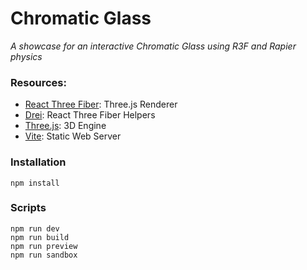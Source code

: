 # Chromatic Glass

_A showcase for an interactive Chromatic Glass using R3F and Rapier physics_

<!-- ![Preview](/public/preview.gif) -->

### Resources:

- [React Three Fiber](https://docs.pmnd.rs/react-three-fiber/): Three.js Renderer
- [Drei](https://github.com/pmndrs/drei): React Three Fiber Helpers
- [Three.js](https://threejs.org/docs/index.html#manual/en/introduction/Creating-a-scene): 3D Engine
- [Vite](https://vitejs.dev/guide/): Static Web Server

### Installation

```
npm install
```

### Scripts

```
npm run dev
npm run build
npm run preview
npm run sandbox
```
